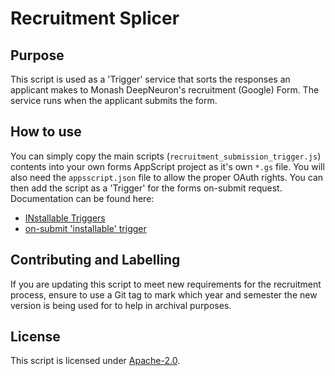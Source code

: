 # Recruitment Splicer

## Purpose

This script is used as a 'Trigger' service that sorts the responses an applicant makes to Monash DeepNeuron's recruitment (Google) Form. The service runs when the applicant submits the form.

## How to use

You can simply copy the main scripts (`recruitment_submission_trigger.js`) contents into your own forms AppScript project as it's own `*.gs` file. You will also need the `appsscript.json` file to allow the proper OAuth rights. You can then add the script as a 'Trigger' for the forms on-submit request. Documentation can be found here:

- [INstallable Triggers](https://developers.google.com/apps-script/guides/triggers/installable)
- [on-submit 'installable' trigger](https://developers.google.com/apps-script/guides/triggers/events#google_forms_events:~:text=to%20modify%20it.-,Form%20submit,-(installable))

## Contributing and Labelling

If you are updating this script to meet new requirements for the recruitment process, ensure to use a Git tag to mark which year and semester the new version is being used for to help in archival purposes.

## License

This script is licensed under [Apache-2.0](LICENSE).
